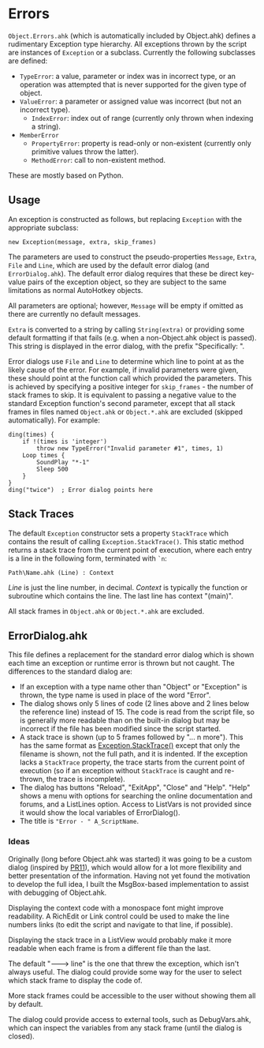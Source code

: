 # Errors

`Object.Errors.ahk` (which is automatically included by Object.ahk) defines a rudimentary Exception type hierarchy. All exceptions thrown by the script are instances of `Exception` or a subclass. Currently the following subclasses are defined:

  - `TypeError`: a value, parameter or index was in incorrect type, or an operation was attempted that is never supported for the given type of object.
  - `ValueError`: a parameter or assigned value was incorrect (but not an incorrect type).
    - `IndexError`: index out of range (currently only thrown when indexing a string).
  - `MemberError`
    - `PropertyError`: property is read-only or non-existent (currently only primitive values throw the latter).
    - `MethodError`: call to non-existent method.

These are mostly based on Python.


## Usage

An exception is constructed as follows, but replacing `Exception` with the appropriate subclass:

    new Exception(message, extra, skip_frames)

The parameters are used to construct the pseudo-properties `Message`, `Extra`, `File` and `Line`, which are used by the default error dialog (and `ErrorDialog.ahk`). The default error dialog requires that these be direct key-value pairs of the exception object, so they are subject to the same limitations as normal AutoHotkey objects.

All parameters are optional; however, `Message` will be empty if omitted as there are currently no default messages.

`Extra` is converted to a string by calling `String(extra)` or providing some default formatting if that fails (e.g. when a non-Object.ahk object is passed). This string is displayed in the error dialog, with the prefix "Specifically: ".

Error dialogs use `File` and `Line` to determine which line to point at as the likely cause of the error. For example, if invalid parameters were given, these should point at the function call which provided the parameters. This is achieved by specifying a positive integer for `skip_frames` - the number of stack frames to skip. It is equivalent to passing a negative value to the standard Exception function's second parameter, except that all stack frames in files named `Object.ahk` or `Object.*.ahk` are excluded (skipped automatically).  For example:

    ding(times) {
        if !(times is 'integer')
            throw new TypeError("Invalid parameter #1", times, 1)
        Loop times {
            SoundPlay "*-1"
            Sleep 500
        }
    }
    ding("twice")  ; Error dialog points here


## Stack Traces

The default `Exception` constructor sets a property `StackTrace` which contains the result of calling `Exception.StackTrace()`. This static method returns a stack trace from the current point of execution, where each entry is a line in the following form, terminated with `` `n ``:

    Path\Name.ahk (Line) : Context

*Line* is just the line number, in decimal. *Context* is typically the function or subroutine which contains the line. The last line has context "(main)".

All stack frames in `Object.ahk` or `Object.*.ahk` are excluded.


## ErrorDialog.ahk

This file defines a replacement for the standard error dialog which is shown each time an exception or runtime error is thrown but not caught. The differences to the standard dialog are:
  - If an exception with a type name other than "Object" or "Exception" is thrown, the type name is used in place of the word "Error".
  - The dialog shows only 5 lines of code (2 lines above and 2 lines below the reference line) instead of 15. The code is read from the script file, so is generally more readable than on the built-in dialog but may be incorrect if the file has been modified since the script started.
  - A stack trace is shown (up to 5 frames followed by "... n more"). This has the same format as [Exception.StackTrace()](#stack-traces) except that only the filename is shown, not the full path, and it is indented. If the exception lacks a `StackTrace` property, the trace starts from the current point of execution (so if an exception without `StackTrace` is caught and re-thrown, the trace is incomplete).
  - The dialog has buttons "Reload", "ExitApp", "Close" and "Help". "Help" shows a menu with options for searching the online documentation and forums, and a ListLines option. Access to ListVars is not provided since it would show the local variables of ErrorDialog().
  - The title is `"Error - " A_ScriptName`.

### Ideas

Originally (long before Object.ahk was started) it was going to be a custom dialog (inspired by [PR11](https://github.com/Lexikos/AutoHotkey_L/pull/11)), which would allow for a lot more flexibility and better presentation of the information. Having not yet found the motivation to develop the full idea, I built the MsgBox-based implementation to assist with debugging of Object.ahk.

Displaying the context code with a monospace font might improve readability. A RichEdit or Link control could be used to make the line numbers links (to edit the script and navigate to that line, if possible).

Displaying the stack trace in a ListView would probably make it more readable when each frame is from a different file than the last.

The default "---> line" is the one that threw the exception, which isn't always useful. The dialog could provide some way for the user to select which stack frame to display the code of.

More stack frames could be accessible to the user without showing them all by default.

The dialog could provide access to external tools, such as DebugVars.ahk, which can inspect the variables from any stack frame (until the dialog is closed).
